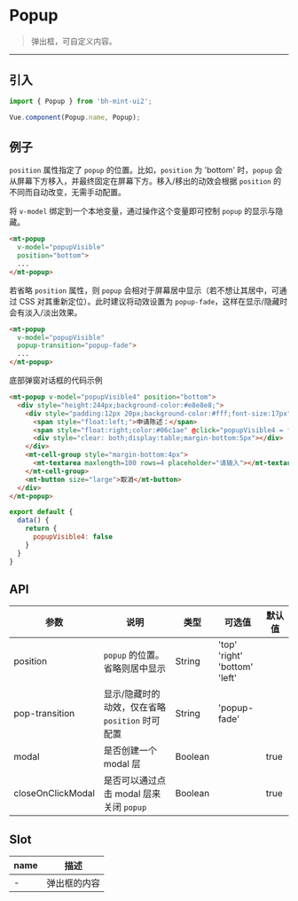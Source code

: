 # Popup

> 弹出框，可自定义内容。

-------------

## 引入

```javascript
import { Popup } from 'bh-mint-ui2';

Vue.component(Popup.name, Popup);
```

## 例子

`position` 属性指定了 `popup` 的位置。比如，`position` 为 'bottom' 时，`popup` 会从屏幕下方移入，并最终固定在屏幕下方。移入/移出的动效会根据 `position` 的不同而自动改变，无需手动配置。

将 `v-model` 绑定到一个本地变量，通过操作这个变量即可控制 `popup` 的显示与隐藏。

```html
<mt-popup
  v-model="popupVisible"
  position="bottom">
  ...
</mt-popup>
```

若省略 `position` 属性，则 `popup` 会相对于屏幕居中显示（若不想让其居中，可通过 CSS 对其重新定位）。此时建议将动效设置为 `popup-fade`，这样在显示/隐藏时会有淡入/淡出效果。

```html
<mt-popup
  v-model="popupVisible"
  popup-transition="popup-fade">
  ...
</mt-popup>
```


底部弹窗对话框的代码示例

```html
<mt-popup v-model="popupVisible4" position="bottom">
  <div style="height:244px;background-color:#e8e8e8;">
    <div style="padding:12px 20px;background-color:#fff;font-size:17px">
      <span style="float:left;">申请陈述：</span>
      <span style="float:right;color:#06c1ae" @click="popupVisible4 = false">提交</span>
      <div style="clear: both;display:table;margin-bottom:5px"></div>
    </div>
    <mt-cell-group style="margin-bottom:4px">
      <mt-textarea maxlength=100 rows=4 placeholder="请输入"></mt-textarea>
    </mt-cell-group>
    <mt-button size="large">取消</mt-button>
  </div>
</mt-popup>
```

```js
export default {
  data() {
    return {
      popupVisible4: false
    }
  }
}
```

## API
| 参数 | 说明 | 类型 | 可选值 | 默认值 |
|------|-------|---------|-------|--------|
| position | `popup` 的位置。省略则居中显示 | String | 'top'<br>'right'<br>'bottom'<br>'left' | |
| pop-transition | 显示/隐藏时的动效，仅在省略 `position` 时可配置 | String | 'popup-fade' | |
| modal | 是否创建一个 modal 层 | Boolean | | true |
| closeOnClickModal | 是否可以通过点击 modal 层来关闭 `popup` | Boolean | | true |

## Slot
| name | 描述 |
|------|--------|
| - | 弹出框的内容 |
